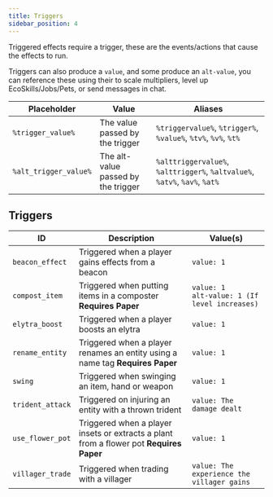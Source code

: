 ```yaml
---
title: Triggers
sidebar_position: 4
---
```

Triggered effects require a trigger, these are the events/actions that cause the effects to run.

Triggers can also produce a `value`, and some produce an `alt-value`, you can reference these using their to scale multipliers, level up EcoSkills/Jobs/Pets, or send messages in chat.

| Placeholder           | Value                               | Aliases                                                                    |
| --------------------- | ----------------------------------- | -------------------------------------------------------------------------- |
| `%trigger_value%`     | The value passed by the trigger     | `%triggervalue%`, `%trigger%`, `%value%`, `%tv%`, `%v%`, `%t%`             |
| `%alt_trigger_value%` | The alt-value passed by the trigger | `%alttriggervalue%`, `%alttrigger%`, `%altvalue%`, `%atv%`, `%av%`, `%at%` |
## Triggers

| ID               | Description                                                                             | Value(s)                                           |
| ---------------- | --------------------------------------------------------------------------------------- | -------------------------------------------------- |
| `beacon_effect`  | Triggered when a player gains effects from a beacon                                     | `value: 1`                                         |
| `compost_item`   | Triggered when putting items in a composter **Requires Paper**                          | `value: 1`<br/>`alt-value: 1 (If level increases)` |
| `elytra_boost`   | Triggered when a player boosts an elytra                                                | `value: 1`                                         |
| `rename_entity`  | Triggered when a player renames an entity using a name tag **Requires Paper**           | `value: 1`                                         |
| `swing`          | Triggered when swinging an item, hand or weapon                                         | `value: 1`                                         |
| `trident_attack` | Triggered on injuring an entity with a thrown trident                                   | `value: The damage dealt`                          |
| `use_flower_pot` | Triggered when a player insets or extracts a plant from a flower pot **Requires Paper** | `value: 1`                                         |
| `villager_trade` | Triggered when trading with a villager                                                  | `value: The experience the villager gains`         |
